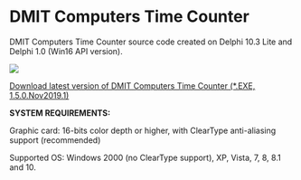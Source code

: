 # DMIT Computers Time Counter
DMIT Computers Time Counter source code created on Delphi 10.3 Lite and Delphi 1.0 (Win16 API version).<p>
<p><img src="https://raw.githubusercontent.com/dmitryevdev/yearprogress/master/view_dmc-yearprogress.png"></img><p>
<a href="https://github.com/dmitryevdev/yearprogress/releases/tag/1.5.0.Nov2019.1">Download latest version of DMIT Computers Time Counter (*.EXE, 1.5.0.Nov2019.1)</a><p><b>SYSTEM REQUIREMENTS:</b><p>Graphic card: 16-bits color depth or higher, with ClearType anti-aliasing support (recommended)<p>Supported OS: Windows 2000 (no ClearType support), XP, Vista, 7, 8, 8.1 and 10.
